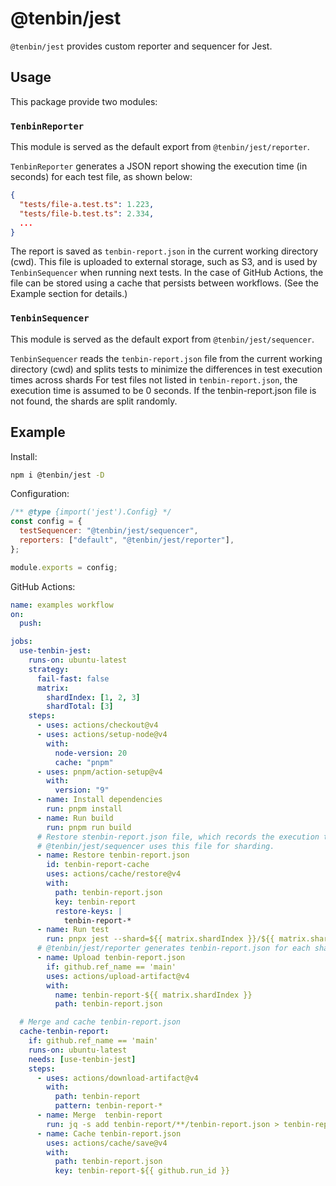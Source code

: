 # @tenbin/jest

`@tenbin/jest` provides custom reporter and sequencer for Jest.

## Usage

This package provide two modules:

### `TenbinReporter`

This module is served as the default export from `@tenbin/jest/reporter`.

`TenbinReporter` generates a JSON report showing the execution time (in seconds) for each test file, as shown below:

```json:tenbin-report.json
{
  "tests/file-a.test.ts": 1.223,
  "tests/file-b.test.ts": 2.334,
  ...
}
```

The report is saved as `tenbin-report.json` in the current working directory (cwd). This file is uploaded to external storage, such as S3, and is used by `TenbinSequencer` when running next tests. In the case of GitHub Actions, the file can be stored using a cache that persists between workflows. (See the Example section for details.)

### `TenbinSequencer`

This module is served as the default export from `@tenbin/jest/sequencer`.

`TenbinSequencer` reads the `tenbin-report.json` file from the current working directory (cwd) and splits tests to minimize the differences in test execution times across shards For test files not listed in `tenbin-report.json`, the execution time is assumed to be 0 seconds. If the tenbin-report.json file is not found, the shards are split randomly.

## Example

Install:

```sh
npm i @tenbin/jest -D
```

Configuration:

```js
/** @type {import('jest').Config} */
const config = {
  testSequencer: "@tenbin/jest/sequencer",
  reporters: ["default", "@tenbin/jest/reporter"],
};

module.exports = config;
```

GitHub Actions:

```yaml
name: examples workflow
on:
  push:

jobs:
  use-tenbin-jest:
    runs-on: ubuntu-latest
    strategy:
      fail-fast: false
      matrix:
        shardIndex: [1, 2, 3]
        shardTotal: [3]
    steps:
      - uses: actions/checkout@v4
      - uses: actions/setup-node@v4
        with:
          node-version: 20
          cache: "pnpm"
      - uses: pnpm/action-setup@v4
        with:
          version: "9"
      - name: Install dependencies
        run: pnpm install
      - name: Run build
        run: pnpm run build
      # Restore stenbin-report.json file, which records the execution time of each test file.
      # @tenbin/jest/sequencer uses this file for sharding.
      - name: Restore tenbin-report.json
        id: tenbin-report-cache
        uses: actions/cache/restore@v4
        with:
          path: tenbin-report.json
          key: tenbin-report
          restore-keys: |
            tenbin-report-*
      - name: Run test
        run: pnpx jest --shard=${{ matrix.shardIndex }}/${{ matrix.shardTotal }}
      # @tenbin/jest/reporter generates tenbin-report.json for each shard.
      - name: Upload tenbin-report.json
        if: github.ref_name == 'main'
        uses: actions/upload-artifact@v4
        with:
          name: tenbin-report-${{ matrix.shardIndex }}
          path: tenbin-report.json

  # Merge and cache tenbin-report.json
  cache-tenbin-report:
    if: github.ref_name == 'main'
    runs-on: ubuntu-latest
    needs: [use-tenbin-jest]
    steps:
      - uses: actions/download-artifact@v4
        with:
          path: tenbin-report
          pattern: tenbin-report-*
      - name: Merge  tenbin-report
        run: jq -s add tenbin-report/**/tenbin-report.json > tenbin-report.json
      - name: Cache tenbin-report.json
        uses: actions/cache/save@v4
        with:
          path: tenbin-report.json
          key: tenbin-report-${{ github.run_id }}
```
